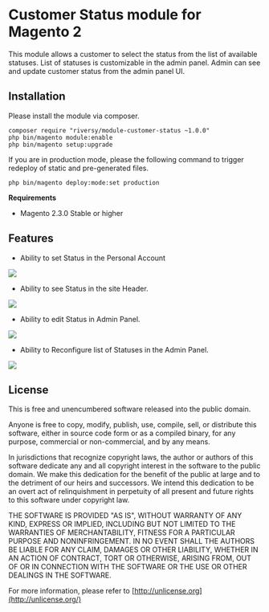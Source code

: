 # Customer Status module for Magento 2

This module allows a customer to select the status from the list of available statuses. List of statuses is customizable in the admin panel. Admin can see and update customer status from the admin panel UI.

## Installation

Please install the module via composer. 

    composer require "riversy/module-customer-status ~1.0.0"
    php bin/magento module:enable 
    php bin/magento setup:upgrade

If you are in production mode, please the following command to trigger redeploy of static and pre-generated files.

    php bin/magento deploy:mode:set production

**Requirements**

- Magento 2.3.0 Stable or higher

## Features

- Ability to set Status in the Personal Account

![](https://s3.eu-central-1.amazonaws.com/monosnp/customer-status/image1.png)

- Ability to see Status in the site Header.

![](https://s3.eu-central-1.amazonaws.com/monosnp/customer-status/image2.png)

- Ability to edit Status in Admin Panel.

![](https://s3.eu-central-1.amazonaws.com/monosnp/customer-status/image3.png)

- Ability to Reconfigure list of Statuses in the Admin Panel.

![](https://s3.eu-central-1.amazonaws.com/monosnp/customer-status/image4.png)

## License

This is free and unencumbered software released into the public domain.

Anyone is free to copy, modify, publish, use, compile, sell, or
distribute this software, either in source code form or as a compiled
binary, for any purpose, commercial or non-commercial, and by any
means.

In jurisdictions that recognize copyright laws, the author or authors
of this software dedicate any and all copyright interest in the
software to the public domain. We make this dedication for the benefit
of the public at large and to the detriment of our heirs and
successors. We intend this dedication to be an overt act of
relinquishment in perpetuity of all present and future rights to this
software under copyright law.

THE SOFTWARE IS PROVIDED "AS IS", WITHOUT WARRANTY OF ANY KIND,
EXPRESS OR IMPLIED, INCLUDING BUT NOT LIMITED TO THE WARRANTIES OF
MERCHANTABILITY, FITNESS FOR A PARTICULAR PURPOSE AND NONINFRINGEMENT.
IN NO EVENT SHALL THE AUTHORS BE LIABLE FOR ANY CLAIM, DAMAGES OR
OTHER LIABILITY, WHETHER IN AN ACTION OF CONTRACT, TORT OR OTHERWISE,
ARISING FROM, OUT OF OR IN CONNECTION WITH THE SOFTWARE OR THE USE OR
OTHER DEALINGS IN THE SOFTWARE.

For more information, please refer to [http://unlicense.org](http://unlicense.org/)
